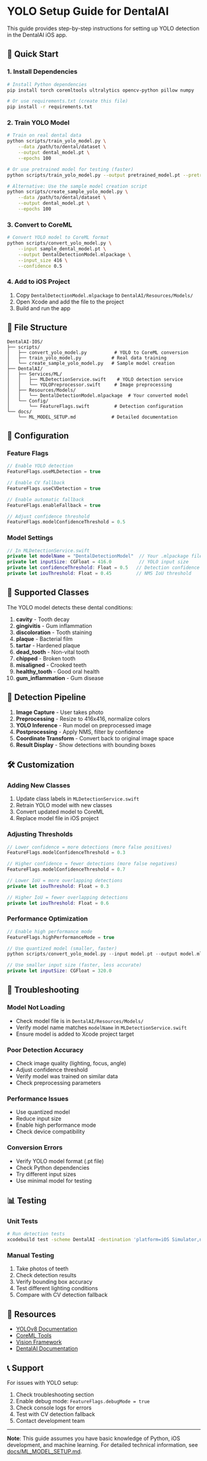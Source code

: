 # YOLO Setup Guide for DentalAI

This guide provides step-by-step instructions for setting up YOLO detection in the DentalAI iOS app.

## 🚀 Quick Start

### 1. Install Dependencies
```bash
# Install Python dependencies
pip install torch coremltools ultralytics opencv-python pillow numpy

# Or use requirements.txt (create this file)
pip install -r requirements.txt
```

### 2. Train YOLO Model
```bash
# Train on real dental data
python scripts/train_yolo_model.py \
    --data /path/to/dental/dataset \
    --output dental_model.pt \
    --epochs 100

# Or use pretrained model for testing (faster)
python scripts/train_yolo_model.py --output pretrained_model.pt --pretrained

# Alternative: Use the sample model creation script
python scripts/create_sample_yolo_model.py \
    --data /path/to/dental/dataset \
    --output dental_model.pt \
    --epochs 100
```

### 3. Convert to CoreML
```bash
# Convert YOLO model to CoreML format
python scripts/convert_yolo_model.py \
    --input sample_dental_model.pt \
    --output DentalDetectionModel.mlpackage \
    --input_size 416 \
    --confidence 0.5
```

### 4. Add to iOS Project
1. Copy `DentalDetectionModel.mlpackage` to `DentalAI/Resources/Models/`
2. Open Xcode and add the file to the project
3. Build and run the app

## 📁 File Structure

```
DentalAI-IOS/
├── scripts/
│   ├── convert_yolo_model.py          # YOLO to CoreML conversion
│   ├── train_yolo_model.py           # Real data training
│   └── create_sample_yolo_model.py   # Sample model creation
├── DentalAI/
│   ├── Services/ML/
│   │   ├── MLDetectionService.swift    # YOLO detection service
│   │   └── YOLOPreprocessor.swift     # Image preprocessing
│   ├── Resources/Models/
│   │   └── DentalDetectionModel.mlpackage  # Your converted model
│   └── Config/
│       └── FeatureFlags.swift         # Detection configuration
└── docs/
    └── ML_MODEL_SETUP.md             # Detailed documentation
```

## 🔧 Configuration

### Feature Flags
```swift
// Enable YOLO detection
FeatureFlags.useMLDetection = true

// Enable CV fallback
FeatureFlags.useCVDetection = true

// Enable automatic fallback
FeatureFlags.enableFallback = true

// Adjust confidence threshold
FeatureFlags.modelConfidenceThreshold = 0.5
```

### Model Settings
```swift
// In MLDetectionService.swift
private let modelName = "DentalDetectionModel"  // Your .mlpackage filename
private let inputSize: CGFloat = 416.0          // YOLO input size
private let confidenceThreshold: Float = 0.5   // Detection confidence
private let iouThreshold: Float = 0.45         // NMS IoU threshold
```

## 🎯 Supported Classes

The YOLO model detects these dental conditions:

1. **cavity** - Tooth decay
2. **gingivitis** - Gum inflammation
3. **discoloration** - Tooth staining
4. **plaque** - Bacterial film
5. **tartar** - Hardened plaque
6. **dead_tooth** - Non-vital tooth
7. **chipped** - Broken tooth
8. **misaligned** - Crooked teeth
9. **healthy_tooth** - Good oral health
10. **gum_inflammation** - Gum disease

## 🔄 Detection Pipeline

1. **Image Capture** - User takes photo
2. **Preprocessing** - Resize to 416x416, normalize colors
3. **YOLO Inference** - Run model on preprocessed image
4. **Postprocessing** - Apply NMS, filter by confidence
5. **Coordinate Transform** - Convert back to original image space
6. **Result Display** - Show detections with bounding boxes

## 🛠️ Customization

### Adding New Classes
1. Update class labels in `MLDetectionService.swift`
2. Retrain YOLO model with new classes
3. Convert updated model to CoreML
4. Replace model file in iOS project

### Adjusting Thresholds
```swift
// Lower confidence = more detections (more false positives)
FeatureFlags.modelConfidenceThreshold = 0.3

// Higher confidence = fewer detections (more false negatives)
FeatureFlags.modelConfidenceThreshold = 0.7

// Lower IoU = more overlapping detections
private let iouThreshold: Float = 0.3

// Higher IoU = fewer overlapping detections
private let iouThreshold: Float = 0.6
```

### Performance Optimization
```swift
// Enable high performance mode
FeatureFlags.highPerformanceMode = true

// Use quantized model (smaller, faster)
python scripts/convert_yolo_model.py --input model.pt --output model.mlpackage --quantize

// Use smaller input size (faster, less accurate)
private let inputSize: CGFloat = 320.0
```

## 🐛 Troubleshooting

### Model Not Loading
- Check model file is in `DentalAI/Resources/Models/`
- Verify model name matches `modelName` in `MLDetectionService.swift`
- Ensure model is added to Xcode project target

### Poor Detection Accuracy
- Check image quality (lighting, focus, angle)
- Adjust confidence threshold
- Verify model was trained on similar data
- Check preprocessing parameters

### Performance Issues
- Use quantized model
- Reduce input size
- Enable high performance mode
- Check device compatibility

### Conversion Errors
- Verify YOLO model format (.pt file)
- Check Python dependencies
- Try different input sizes
- Use minimal model for testing

## 📊 Testing

### Unit Tests
```bash
# Run detection tests
xcodebuild test -scheme DentalAI -destination 'platform=iOS Simulator,name=iPhone 15'
```

### Manual Testing
1. Take photos of teeth
2. Check detection results
3. Verify bounding box accuracy
4. Test different lighting conditions
5. Compare with CV detection fallback

## 🔗 Resources

- [YOLOv8 Documentation](https://docs.ultralytics.com/)
- [CoreML Tools](https://coremltools.readme.io/)
- [Vision Framework](https://developer.apple.com/documentation/vision)
- [DentalAI Documentation](docs/ML_MODEL_SETUP.md)

## 📞 Support

For issues with YOLO setup:
1. Check troubleshooting section
2. Enable debug mode: `FeatureFlags.debugMode = true`
3. Check console logs for errors
4. Test with CV detection fallback
5. Contact development team

---

**Note**: This guide assumes you have basic knowledge of Python, iOS development, and machine learning. For detailed technical information, see [docs/ML_MODEL_SETUP.md](docs/ML_MODEL_SETUP.md).
